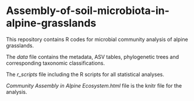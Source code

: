 # Assembly-of-soil-microbiota-in-alpine-grasslands
This repository contains R codes for microbial community analysis of alpine grasslands. 

The *data* file contains the metadata, ASV tables, phylogenetic trees and corresponding taxonomic classifications. 

The *r_scripts* file including the R scripts for all statistical analyses. 

*Community Assembly in Alpine Ecosystem.html* file is the  knitr file for the analysis.

